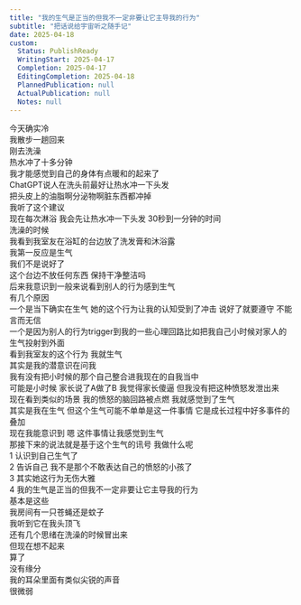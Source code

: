 ```yaml
---
title: "我的生气是正当的但我不一定非要让它主导我的行为"
subtitle: "把话说给宇宙听之随手记"
date: 2025-04-18
custom:
  Status: PublishReady
  WritingStart: 2025-04-17
  Completion: 2025-04-17
  EditingCompletion: 2025-04-18
  PlannedPublication: null
  ActualPublication: null
  Notes: null
---          
```

今天确实冷        
我散步一趟回来        
刚去洗澡        
热水冲了十多分钟        
我才能感觉到自己的身体有点暖和的起来了          
ChatGPT说人在洗头前最好让热水冲一下头发        
把头皮上的油脂啊分泌物啊脏东西都冲掉        
我听了这个建议        
现在每次淋浴 我会先让热水冲一下头发 30秒到一分钟的时间          
洗澡的时候        
我看到我室友在浴缸的台边放了洗发膏和沐浴露        
我第一反应是生气        
我们不是说好了        
这个台边不放任何东西 保持干净整洁吗          
后来我意识到一般来说看到别人的行为感到生气        
有几个原因        
一个是当下确实在生气 她的这个行为让我的认知受到了冲击 说好了就要遵守 不能言而无信        
一个是因为别人的行为trigger到我的一些心理回路比如把我自己小时候对家人的生气投射到外面        
看到我室友的这个行为 我就生气        
其实是我的潜意识在问我        
我有没有把小时候的那个自己整合进我现在的自我当中        
可能是小时候 家长说了A做了B 我觉得家长傻逼 但我没有把这种愤怒发泄出来        
现在看到类似的场景 我的愤怒的脑回路被点燃 我就感觉到了生气        
其实是我在生气 但这个生气可能不单单是这一件事情 它是成长过程中好多事件的叠加           
现在我能意识到 嗯 这件事情让我感觉到生气        
那接下来的说法就是基于这个生气的讯号 我做什么呢        
1 认识到自己生气了        
2 告诉自己 我不是那个不敢表达自己的愤怒的小孩了        
3 其实她这行为无伤大雅        
4 我的生气是正当的但我不一定非要让它主导我的行为        
基本是这些          
我房间有一只苍蝇还是蚊子        
我听到它在我头顶飞          
还有几个思绪在洗澡的时候冒出来        
但现在想不起来        
算了        
没有缘分          
我的耳朵里面有类似尖锐的声音        
很微弱          
      